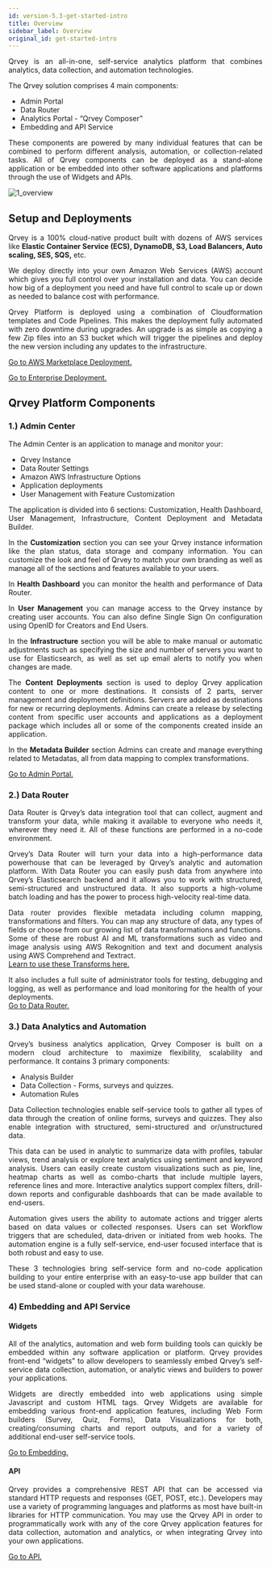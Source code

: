 ```yaml
---
id: version-5.3-get-started-intro
title: Overview
sidebar_label: Overview
original_id: get-started-intro
---
```


<div style="text-align: justify">

Qrvey is an all-in-one, self-service analytics platform that combines analytics, data collection, and automation technologies.

The Qrvey solution comprises 4 main components:
* Admin Portal
* Data Router
* Analytics Portal - “Qrvey Composer”
* Embedding and API Service

These components are powered by many individual features that can be combined to perform different analysis, automation, or collection-related tasks. All of Qrvey components can be deployed as a stand-alone application or be embedded into other software applications and platforms through the use of Widgets and APIs. 

![1_overview](https://s3.amazonaws.com/cdn.qrvey.com/documentation_assets/get-started/overview/overview1.png)


## Setup and Deployments

Qrvey is a 100% cloud-native product built with dozens of AWS services like **Elastic Container Service (ECS), DynamoDB, S3, Load Balancers, Auto scaling, SES, SQS,** etc. 

We deploy directly into your own Amazon Web Services (AWS) account which gives you full control over your installation and data. You can decide how big of a deployment you need and have full control to scale up or down as needed to balance cost with performance.

Qrvey Platform is deployed using a combination of Cloudformation templates and Code Pipelines. This makes the deployment fully automated with zero downtime during upgrades. An upgrade is as simple as copying a few Zip files into an S3 bucket which will trigger the pipelines and deploy the new version including any updates to the infrastructure.


<a href="/docs/get-started/aws_marketplace/">Go to AWS Marketplace Deployment.</a>

<a href="/docs/setup-deployments/setup-initial-deployment/">Go to Enterprise Deployment.</a>


## Qrvey Platform Components
### 1.) Admin Center
The Admin Center is an application to manage and monitor your: 
* Qrvey Instance 
* Data Router Settings 
* Amazon AWS Infrastructure Options 
* Application deployments
* User Management with Feature Customization 

The application is divided into 6 sections: Customization, Health Dashboard, User Management, Infrastructure, Content Deployment and Metadata Builder.

In the **Customization** section you can see your Qrvey instance information like the plan status, data storage and company information. You can customize the look and feel of Qrvey to match your own branding as well as manage all of the sections and features available to your users. 

In **Health Dashboard** you can monitor the health and performance of Data Router. 

In **User Management** you can manage access to the Qrvey instance by creating user accounts. You can also define Single Sign On configuration using OpenID for Creators and End Users.

In the **Infrastructure** section you will be able to make manual or automatic adjustments such as specifying the size and number of servers you want to use for Elasticsearch, as well as set up email alerts to notify you when changes are made. 

The **Content Deployments** section is used to deploy Qrvey application content to one or more destinations. It consists of 2 parts, server management and deployment definitions. Servers are added as destinations for new or recurring deployments. Admins can create a release by selecting content from specific user accounts and applications as a deployment package which includes all or some of the components created inside an application.

In the **Metadata Builder** section Admins can create and manage everything related to Metadatas, all from data mapping to complex transformations.


<a href="/docs/admin/admin-intro/">Go to Admin Portal.</a>

### 2.) Data Router
Data Router is Qrvey’s data integration tool that can collect, augment and transform your data, while making it available to everyone who needs it, wherever they need it. All of these functions are performed in a no-code environment. 

Qrvey’s Data Router will turn your data into a high-performance data powerhouse that can be leveraged by Qrvey’s analytic and automation platform. With Data Router you can easily push data from anywhere into Qrvey’s Elasticsearch backend and it allows you to work with structured, semi-structured and unstructured data. It also supports a high-volume batch loading and has the power to process high-velocity real-time data.

Data router provides flexible metadata including column mapping, transformations and filters. You can map any structure of data, any types of fields or choose from our growing list of data transformations and functions. Some of these are robust AI and ML transformations such as video and image analysis using AWS Rekognition and text and document analysis using AWS Comprehend and Textract. <br> 
<a href="/docs/data-router/Transforms/transforms-intro/">Learn to use these Transforms here.</a>


It also includes a full suite of administrator tools for testing, debugging and logging, as well as performance and load monitoring for the health of your deployments. <br>
<a href="/docs/data-router/data-router-intro/">Go to Data Router.</a>

### 3.) Data Analytics and Automation
Qrvey’s business analytics application, Qrvey Composer is built on a modern cloud architecture to maximize flexibility, scalability and performance. It contains 3 primary components: 
* Analysis Builder
* Data Collection - Forms, surveys and quizzes.
* Automation Rules

Data Collection technologies enable self-service tools to gather all types of data through the creation of online forms, surveys and quizzes. They also enable integration with structured, semi-structured and or/unstructured data.

This data can be used in analytic to summarize data with profiles, tabular views, trend analysis or explore text analytics using sentiment and keyword analysis. Users can easily create custom visualizations such as pie, line, heatmap charts as well as combo-charts that include multiple layers, reference lines and more. Interactive analytics support complex filters, drill-down reports and configurable dashboards that can be made available to end-users.

Automation gives users the ability to automate actions and trigger alerts based on data values or collected responses. Users can set Workflow triggers that are scheduled, data-driven or initiated from web hooks. The automation engine is a fully self-service, end-user focused interface that is both robust and easy to use.

These 3 technologies bring self-service form and no-code application building to your entire enterprise with an easy-to-use app builder that can be used stand-alone or coupled with your data warehouse.

### 4) Embedding and API Service
#### Widgets
All of the analytics, automation and web form building tools can quickly be embedded within any software application or platform. Qrvey provides front-end “widgets” to allow developers to seamlessly embed Qrvey’s self-service data collection, automation, or analytic views and builders to power your applications. 

Widgets are directly embedded into web applications using simple Javascript and custom HTML tags. Qrvey Widgets are available for embedding various front-end application features, including Web Form builders (Survey, Quiz, Forms), Data Visualizations for both, creating/consuming charts and report outputs, and for a variety of additional end-user self-service tools.

<a href="/docs/embedding/embedding-intro/">Go to Embedding.</a>

#### API
Qrvey provides a comprehensive REST API that can be accessed via standard HTTP requests and responses (GET, POST, etc.). Developers may use a variety of programming languages and platforms as most have built-in libraries for HTTP communication. You may use the Qrvey API in order to programmatically work with any of the core Qrvey application features for data collection, automation and analytics, or when integrating Qrvey into your own applications.

<a href="/docs/embedding/api/api-tutorial/">Go to API.</a>
